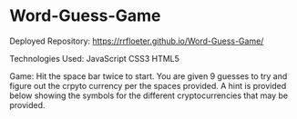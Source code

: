 # Word-Guess-Game

Deployed Repository: https://rrfloeter.github.io/Word-Guess-Game/

Technologies Used: 
JavaScript
CSS3
HTML5

Game:
Hit the space bar twice to start. You are given 9 guesses to try and figure out the crpyto currency per the spaces provided. A hint is provided below showing the symbols for the different cryptocurrencies that may be provided.
